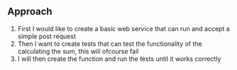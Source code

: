 ## Approach
1. First I would like to create a basic web service that can run and accept a simple post request
2. Then I want to create tests that can test the functionality of the calculating the sum, this will ofcourse fail
3. I will then create the function and run the tests until it works correctly